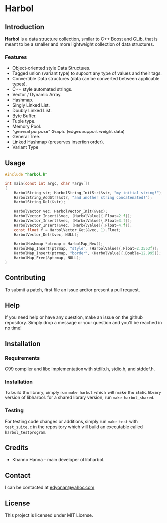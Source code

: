 # Harbol

## Introduction

**Harbol** is a data structure collection, similar to C++ Boost and GLib, that is meant to be a smaller and more lightweight collection of data structures.


### Features

* Object-oriented style Data Structures.
* Tagged union (variant type) to support any type of values and their tags.
* Convertible Data structures (data can be converted between applicable types).
* C++ style automated strings.
* Vector / Dynamic Array.
* Hashmap.
* Singly Linked List.
* Doubly Linked List.
* Byte Buffer.
* Tuple type.
* Memory Pool.
* "general purpose" Graph. (edges support weight data)
* General Tree.
* Linked Hashmap (preserves insertion order).
* Variant Type


## Usage

```c
#include "harbol.h"

int main(const int argc, char *argv[])
{
	HarbolString str; HarbolString_InitStr(&str, "my initial string!");
	HarbolString_AddStr(&str, "and another string concatenated!");
	HarbolString_Del(&str);
	
	HarbolVector vec; HarbolVector_Init(&vec);
	HarbolVector_Insert(&vec, (HarbolValue){.Float=2.f});
	HarbolVector_Insert(&vec, (HarbolValue){.Float=3.f});
	HarbolVector_Insert(&vec, (HarbolValue){.Float=4.f});
	const float f = HarbolVector_Get(&vec, 1).Float;
	HarbolVector_Del(&vec, NULL);
	
	HarbolHashmap *ptrmap = HarbolMap_New();
	HarbolMap_Insert(ptrmap, "style", (HarbolValue){.Float=2.3553f});
	HarbolMap_Insert(ptrmap, "border", (HarbolValue){.Double=12.995});
	HarbolMap_Free(&ptrmap, NULL);
}
```

## Contributing

To submit a patch, first file an issue and/or present a pull request.

## Help

If you need help or have any question, make an issue on the github repository.
Simply drop a message or your question and you'll be reached in no time!

## Installation

### Requirements

C99 compiler and libc implementation with stdlib.h, stdio.h, and stddef.h.

### Installation

To build the library, simply run `make harbol` which will make the static library version of libharbol.
for a shared library version, run `make harbol_shared`.

### Testing

For testing code changes or additions, simply run `make test` with `test_suite.c` in the repository which will build an executable called `harbol_testprogram`.


## Credits

* Khanno Hanna - main developer of libharbol.


## Contact

I can be contacted at edyonan@yahoo.com


## License

This project is licensed under MIT License.
